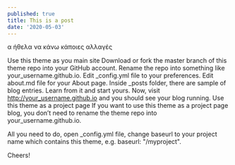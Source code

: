 ```yaml
---
published: true
title: This is a post
date: '2020-05-03'
---
```

α ήθελα να κάνω κάποιες αλλαγές

Use this theme as you main site
Download or fork the master branch of this theme repo into your GitHub account.
Rename the repo into something like your_username.github.io.
Edit _config.yml file to your preferences.
Edit about.md file for your About page.
Inside _posts folder, there are sample of blog entries. Learn from it and start yours.
Now, visit http://your_username.github.io and you should see your blog running.
Use this theme as a project page
If you want to use this theme as a project page blog, you don’t need to rename the theme repo into your_username.github.io.

All you need to do, open _config.yml file, change baseurl to your project name which contains this theme, e.g. baseurl: "/myproject".

Cheers!